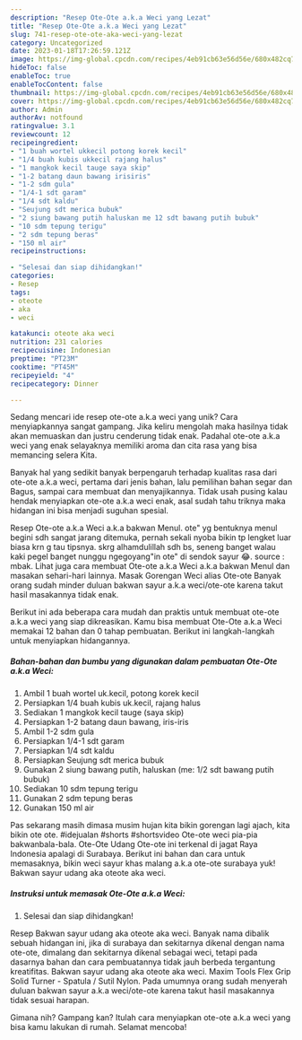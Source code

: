 ```yaml
---
description: "Resep Ote-Ote a.k.a Weci yang Lezat"
title: "Resep Ote-Ote a.k.a Weci yang Lezat"
slug: 741-resep-ote-ote-aka-weci-yang-lezat
category: Uncategorized
date: 2023-01-18T17:26:59.121Z
image: https://img-global.cpcdn.com/recipes/4eb91cb63e56d56e/680x482cq70/ote-ote-aka-weci-foto-resep-utama.jpg
hideToc: false
enableToc: true
enableTocContent: false
thumbnail: https://img-global.cpcdn.com/recipes/4eb91cb63e56d56e/680x482cq70/ote-ote-aka-weci-foto-resep-utama.jpg
cover: https://img-global.cpcdn.com/recipes/4eb91cb63e56d56e/680x482cq70/ote-ote-aka-weci-foto-resep-utama.jpg
author: Admin
authorAv: notfound
ratingvalue: 3.1
reviewcount: 12
recipeingredient:
- "1 buah wortel ukkecil potong korek kecil"
- "1/4 buah kubis ukkecil rajang halus"
- "1 mangkok kecil tauge saya skip"
- "1-2 batang daun bawang irisiris"
- "1-2 sdm gula"
- "1/4-1 sdt garam"
- "1/4 sdt kaldu"
- "Seujung sdt merica bubuk"
- "2 siung bawang putih haluskan me 12 sdt bawang putih bubuk"
- "10 sdm tepung terigu"
- "2 sdm tepung beras"
- "150 ml air"
recipeinstructions:

- "Selesai dan siap dihidangkan!"
categories:
- Resep
tags:
- oteote
- aka
- weci

katakunci: oteote aka weci 
nutrition: 231 calories
recipecuisine: Indonesian
preptime: "PT23M"
cooktime: "PT45M"
recipeyield: "4"
recipecategory: Dinner

---
```





Sedang mencari ide resep ote-ote a.k.a weci yang unik? Cara menyiapkannya sangat gampang. Jika keliru mengolah maka hasilnya tidak akan memuaskan dan justru cenderung tidak enak. Padahal ote-ote a.k.a weci yang enak selayaknya memiliki aroma dan cita rasa yang bisa memancing selera Kita.





Banyak hal yang sedikit banyak berpengaruh terhadap kualitas rasa dari ote-ote a.k.a weci, pertama dari jenis bahan, lalu pemilihan bahan segar dan Bagus, sampai cara membuat dan menyajikannya. Tidak usah pusing kalau hendak menyiapkan ote-ote a.k.a weci enak,      asal sudah tahu triknya maka hidangan ini bisa menjadi suguhan spesial.














Resep Ote-ote a.k.a Weci a.k.a bakwan Menul. ote&#34; yg bentuknya menul begini sdh sangat jarang ditemuka, pernah sekali nyoba bikin tp lengket luar biasa krn g tau tipsnya. skrg alhamdulillah sdh bs, seneng banget walau kaki pegel banget nunggu ngegoyang&#34;in ote&#34; di sendok sayur 😂. source : mbak. Lihat juga cara membuat Ote-ote a.k.a Weci a.k.a bakwan Menul dan masakan sehari-hari lainnya. Masak Gorengan Weci alias Ote-ote Banyak orang sudah minder duluan bakwan sayur a.k.a weci/ote-ote karena takut hasil masakannya tidak enak.






Berikut ini ada beberapa cara mudah dan praktis untuk membuat ote-ote a.k.a weci yang siap dikreasikan. Kamu bisa membuat Ote-Ote a.k.a Weci memakai 12 bahan dan 0 tahap pembuatan. Berikut ini langkah-langkah untuk menyiapkan hidangannya.

<!--inarticleads1-->

##### Bahan-bahan dan bumbu yang digunakan dalam pembuatan Ote-Ote a.k.a Weci:

1. Ambil 1 buah wortel uk.kecil, potong korek kecil
1. Persiapkan 1/4 buah kubis uk.kecil, rajang halus
1. Sediakan 1 mangkok kecil tauge (saya skip)
1. Persiapkan 1-2 batang daun bawang, iris-iris
1. Ambil 1-2 sdm gula
1. Persiapkan 1/4-1 sdt garam
1. Persiapkan 1/4 sdt kaldu
1. Persiapkan Seujung sdt merica bubuk
1. Gunakan 2 siung bawang putih, haluskan (me: 1/2 sdt bawang putih bubuk)
1. Sediakan 10 sdm tepung terigu
1. Gunakan 2 sdm tepung beras
1. Gunakan 150 ml air


Pas sekarang masih dimasa musim hujan kita bikin gorengan lagi ajach, kita bikin ote ote. #idejualan #shorts #shortsvideo Ote-ote weci pia-pia bakwanbala-bala. Ote-Ote Udang Ote-ote ini terkenal di jagat Raya Indonesia apalagi di Surabaya. Berikut ini bahan dan cara untuk memasaknya, bikin weci sayur khas malang a.k.a ote-ote surabaya yuk! Bakwan sayur udang aka oteote aka weci. 

<!--inarticleads2-->

##### Instruksi untuk memasak Ote-Ote a.k.a Weci:


1. Selesai dan siap dihidangkan!

Resep Bakwan sayur udang aka oteote aka weci. Banyak nama dibalik sebuah hidangan ini, jika di surabaya dan sekitarnya dikenal dengan nama ote-ote, dimalang dan sekitarnya dikenal sebagai weci, tetapi pada dasarnya bahan dan cara pembuatannya tidak jauh berbeda tergantung kreatifitas. Bakwan sayur udang aka oteote aka weci. Maxim Tools Flex Grip Solid Turner - Spatula / Sutil Nylon. Pada umumnya orang sudah menyerah duluan bakwan sayur a.k.a weci/ote-ote karena takut hasil masakannya tidak sesuai harapan. 

Gimana nih? Gampang kan? Itulah cara menyiapkan ote-ote a.k.a weci yang bisa kamu lakukan di rumah. Selamat mencoba!
